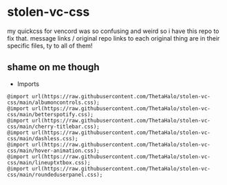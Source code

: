 # stolen-vc-css

my quickcss for vencord was so confusing and weird so i have this repo to fix that.
message links / original repo links to each original thing are in their specific files, ty to all of them!

##  shame on me though

- Imports
```
@import url(https://raw.githubusercontent.com/ThetaHalo/stolen-vc-css/main/albumoncontrols.css);
@import url(https://raw.githubusercontent.com/ThetaHalo/stolen-vc-css/main/betterspotify.css);
@import url(https://raw.githubusercontent.com/ThetaHalo/stolen-vc-css/main/cherry-titlebar.css);
@import url(https://raw.githubusercontent.com/ThetaHalo/stolen-vc-css/main/dashless.css);
@import url(https://raw.githubusercontent.com/ThetaHalo/stolen-vc-css/main/hover-animation.css);
@import url(https://raw.githubusercontent.com/ThetaHalo/stolen-vc-css/main/lineuptxtbox.css);
@import url(https://raw.githubusercontent.com/ThetaHalo/stolen-vc-css/main/roundeduserpanel.css);
```
